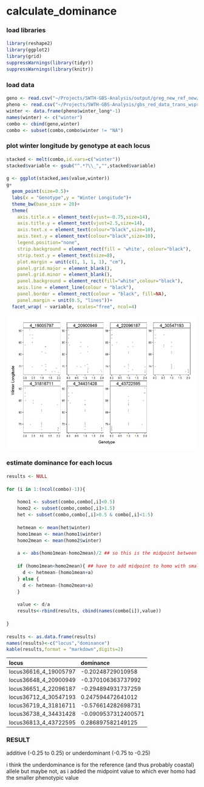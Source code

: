 # calculate_dominance

### load libraries


```r
library(reshape2)
library(ggplot2)
library(grid)
suppressWarnings(library(tidyr))
suppressWarnings(library(knitr))
```

### load data


```r
geno <- read.csv("~/Projects/SWTH-GBS-Analysis/output/greg_new_ref_new/calc_add_chr4peak.csv")
pheno <- read.csv("~/Projects/SWTH-GBS-Analysis/gbs_red_data_trans_wspring_hybridity.csv")
winter <- data.frame(pheno$winter_long*-1)
names(winter) <- c("winter")
combo <- cbind(geno,winter)
combo <- subset(combo,combo$winter != "NA")
```

### plot winter longitude by genotype at each locus


```r
stacked <- melt(combo,id.vars=c("winter"))
stacked$variable <- gsub("^.*?\\_","",stacked$variable)

g <- ggplot(stacked,aes(value,winter))
g+
  geom_point(size=0.5)+
  labs(x = "Genotype",y = "Winter Longitude")+
  theme_bw(base_size = 20)+
  theme(
    axis.title.x = element_text(vjust=-0.75,size=14),
    axis.title.y = element_text(vjust=2.5,size=14),
    axis.text.x = element_text(colour="black",size=10),
    axis.text.y = element_text(colour="black",size=10),
    legend.position="none",
    strip.background = element_rect(fill = 'white', colour="black"),
    strip.text.y = element_text(size=8),
    plot.margin = unit(c(1, 1, 1, 1), "cm"),
    panel.grid.major = element_blank(),
    panel.grid.minor = element_blank(), 
    panel.background = element_rect(fill="white",colour="black"),
    axis.line = element_line(colour = "black"),
    panel.border = element_rect(colour = "black", fill=NA),
    panel.margin = unit(0.5, "lines"))+
  facet_wrap( ~ variable, scales="free", ncol=4)
```

![](calculate_dominance_files/figure-html/unnamed-chunk-3-1.png)<!-- -->

### estimate dominance for each locus


```r
results <- NULL

for (i in 1:(ncol(combo)-1)){
    
    homo1 <- subset(combo,combo[,i]<0.5)
    homo2 <- subset(combo,combo[,i]>1.5)
    het <- subset(combo,combo[,i]>0.5 & combo[,i]<1.5)
    
    hetmean <- mean(het$winter)
    homo1mean <- mean(homo1$winter)
    homo2mean <- mean(homo2$winter)
    
    a <- abs(homo1mean-homo2mean)/2 ## so this is the midpoint between homo1 and homo2
    
    if (homo1mean<homo2mean){ ## have to add midpoint to homo with smallest value i think
      d <- hetmean-(homo1mean+a) 
    } else {
      d <- hetmean-(homo2mean+a)
    }
    
    value <- d/a
    results<-rbind(results, cbind(names(combo[i]),value))
    
}

results <- as.data.frame(results)
names(results)<-c("locus","dominance")  
kable(results,format = "markdown",digits=2)
```



|locus                 |dominance           |
|:---------------------|:-------------------|
|locus36616_4_19005797 |-0.20248729010958   |
|locus36648_4_20900949 |-0.370106363737992  |
|locus36651_4_22096187 |-0.294894931737259  |
|locus36712_4_30547193 |0.247594472641012   |
|locus36719_4_31816711 |-0.576614282698731  |
|locus36738_4_34431428 |-0.0909537312400571 |
|locus36813_4_43722595 |0.286897582149125   |

### RESULT

additive (-0.25 to 0.25) or underdominant (-0.75 to -0.25)

i think the underdominance is for the reference (and thus probably coastal) allele but maybe  not, as i added the midpoint value to which ever homo had the smaller phenotypic value
